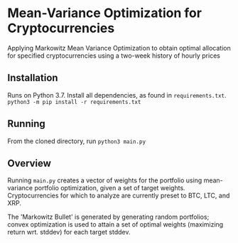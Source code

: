 # Mean-Variance Optimization for Cryptocurrencies
Applying Markowitz Mean Variance Optimization to obtain optimal allocation for specified cryptocurrencies using a two-week history of hourly prices

## Installation
Runs on Python 3.7. Install all dependencies, as found in `requirements.txt`.
```python3 -m pip install -r requirements.txt```

## Running
From the cloned directory, run `python3 main.py`

## Overview
Running `main.py` creates a vector of weights for the portfolio using mean-variance portfolio optimization, given a set of target weights. Cryptocurrencies for which to analyze are currently preset to BTC, LTC, and XRP.

The 'Markowitz Bullet' is generated by generating random portfolios; convex optimization is used to attain a set of optimal weights (maximizing return wrt. stddev) for each target stddev.
